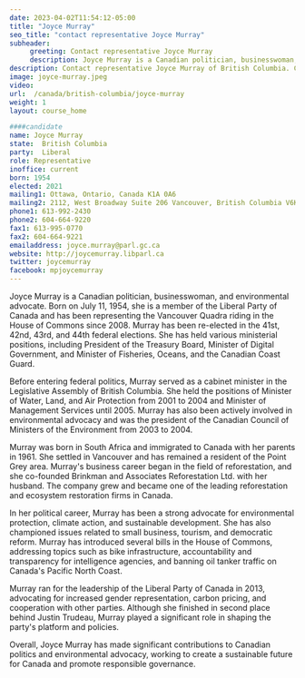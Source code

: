 ```yaml
---
date: 2023-04-02T11:54:12-05:00
title: "Joyce Murray"
seo_title: "contact representative Joyce Murray"
subheader:
     greeting: Contact representative Joyce Murray
     description: Joyce Murray is a Canadian politician, businesswoman, and environmental advocate. Born on July 11, 1954, she is a member of the Liberal Party of Canada and has been representing the Vancouver Quadra riding in the House of Commons since 2008. Murray has been re-elected in the 41st, 42nd, 43rd, and 44th federal elections. She has held various ministerial positions, including President of the Treasury Board, Minister of Digital Government, and Minister of Fisheries, Oceans, and the Canadian Coast Guard.
description: Contact representative Joyce Murray of British Columbia. Contact information for Joyce Murray includes email address, phone number, and mailing address.
image: joyce-murray.jpeg
video:
url:  /canada/british-columbia/joyce-murray
weight: 1
layout: course_home

####candidate
name: Joyce Murray
state:	British Columbia
party:	Liberal
role: Representative
inoffice: current
born: 1954
elected: 2021
mailing1: Ottawa, Ontario, Canada K1A 0A6
mailing2: 2112, West Broadway Suite 206 Vancouver, British Columbia V6K 2C8
phone1: 613-992-2430
phone2: 604-664-9220
fax1: 613-995-0770
fax2: 604-664-9221
emailaddress: joyce.murray@parl.gc.ca
website: http://joycemurray.libparl.ca
twitter: joycemurray
facebook: mpjoycemurray
---
```


Joyce Murray is a Canadian politician, businesswoman, and environmental advocate. Born on July 11, 1954, she is a member of the Liberal Party of Canada and has been representing the Vancouver Quadra riding in the House of Commons since 2008. Murray has been re-elected in the 41st, 42nd, 43rd, and 44th federal elections. She has held various ministerial positions, including President of the Treasury Board, Minister of Digital Government, and Minister of Fisheries, Oceans, and the Canadian Coast Guard.

Before entering federal politics, Murray served as a cabinet minister in the Legislative Assembly of British Columbia. She held the positions of Minister of Water, Land, and Air Protection from 2001 to 2004 and Minister of Management Services until 2005. Murray has also been actively involved in environmental advocacy and was the president of the Canadian Council of Ministers of the Environment from 2003 to 2004.

Murray was born in South Africa and immigrated to Canada with her parents in 1961. She settled in Vancouver and has remained a resident of the Point Grey area. Murray's business career began in the field of reforestation, and she co-founded Brinkman and Associates Reforestation Ltd. with her husband. The company grew and became one of the leading reforestation and ecosystem restoration firms in Canada.

In her political career, Murray has been a strong advocate for environmental protection, climate action, and sustainable development. She has also championed issues related to small business, tourism, and democratic reform. Murray has introduced several bills in the House of Commons, addressing topics such as bike infrastructure, accountability and transparency for intelligence agencies, and banning oil tanker traffic on Canada's Pacific North Coast.

Murray ran for the leadership of the Liberal Party of Canada in 2013, advocating for increased gender representation, carbon pricing, and cooperation with other parties. Although she finished in second place behind Justin Trudeau, Murray played a significant role in shaping the party's platform and policies.

Overall, Joyce Murray has made significant contributions to Canadian politics and environmental advocacy, working to create a sustainable future for Canada and promote responsible governance.
